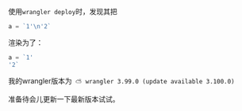 <!--
 * @Author: LetMeFly
 * @Date: 2025-01-09 16:21:19
 * @LastEditors: LetMeFly.xyz
 * @LastEditTime: 2025-01-09 16:24:16
-->
使用`wrangler deploy`时，发现其把

```js
a = `1'\n'2`
```

渲染为了：

```js
a = `1'
'2`
```

我的wrangler版本为` ⛅️ wrangler 3.99.0 (update available 3.100.0)`

准备待会儿更新一下最新版本试试。